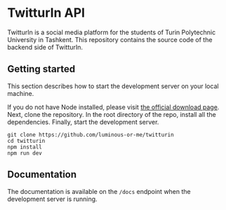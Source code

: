 # TwitturIn API

TwitturIn is a social media platform for the students of Turin Polytechnic University in Tashkent. This repository contains the source code of the backend side of TwitturIn.

## Getting started

This section describes how to start the development server on your local machine. 

If you do not have Node installed, please visit <a href="https://nodejs.org/en/download">the official download page</a>. Next, clone the repository. In the root directory of the repo, install all the dependencies. Finally, start the development server.

```
git clone https://github.com/luminous-or-me/twitturin
cd twitturin
npm install
npm run dev
```

## Documentation

The documentation is available on the `/docs` endpoint when the development server is running.
